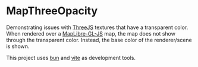 # MapThreeOpacity

Demonstrating issues with [ThreeJS](https://threejs.org) textures that have a transparent color.  When rendered over a [MapLibre-GL-JS](https://maplibre.org/maplibre-gl-js/docs/) map, the map does not show through the transparent color.  Instead, the base color of the renderer/scene is shown. 

This project uses [bun](https://bun.com) and [vite](https://vite.dev/) as development tools.